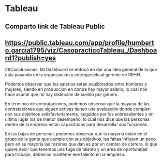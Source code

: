 # Tableau
## Comparto link de Tableau Public
## https://public.tableau.com/app/profile/humberto.garcia1795/viz/CasopracticoTableau_/Dashboard1?publish=yes

##Conclusiones. Mi Dashboard se enfocó en dar una idea general de lo que esta pasando en la organización y entregarselo al gerente de RRHH.

Podemos observar que los salarios estan equilibrados entre hombres y mujeres, siendo en produccion en donde hay mayor salario, lo cual nos hace asumir que no hay distincion de sueldo por género.

En terminos de contrataciones, podemos observar que la mayaria de las contrataciones que siguen activas tienen una evaluación donde complen con sus objetivos satisfactoriamente, seguidos por los sobresalientes y en ultimo lugar los de menor desempeño, lo cual nos dice que las personas dentro de la empresa están capacitadas para desarrollar sus funciones.

En las bajas de personal, podemos observar que la mayoria están en el grupo de la gente que cumple con sus objetivos, las faltas influyen un poco pero en su mayoría las razones que dan es por un cambio de carrera, lo que quiere decir que tenemos una fuga de talento y un area de oportunidad para trabajar, debemos mantener ese talento en la empresa. 

